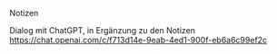 Notizen

Dialog mit ChatGPT, in Ergänzung zu den Notizen
https://chat.openai.com/c/f713d14e-9eab-4ed1-900f-eb6a6c99ef2c


